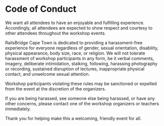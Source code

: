 # Code of Conduct

We want all attendees to have an enjoyable and fulfilling experience. Accordingly, all attendees are expected to show respect and courtesy to other attendees throughout the workshop events.

RailsBridge Cape Town is dedicated to providing a harassment-free experience for everyone regardless of gender, sexual orientation, disability, physical appearance, body size, race, or religion. We will not tolerate harassment of workshop participants in any form, be it verbal comments, imagery, deliberate intimidation, stalking, following, harassing photography or recording, sustained disruption of lectures, inappropriate physical contact, and unwelcome sexual attention.

Workshop participants violating these rules may be sanctioned or expelled from the event at the discretion of the organizers.

If you are being harassed, see someone else being harassed, or have any other concerns, please contact one of the workshop organizers or teachers immediately.

Thank you for helping make this a welcoming, friendly event for all.